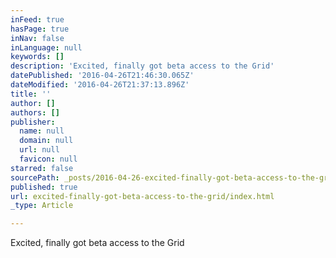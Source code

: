 ```yaml
---
inFeed: true
hasPage: true
inNav: false
inLanguage: null
keywords: []
description: 'Excited, finally got beta access to the Grid'
datePublished: '2016-04-26T21:46:30.065Z'
dateModified: '2016-04-26T21:37:13.896Z'
title: ''
author: []
authors: []
publisher:
  name: null
  domain: null
  url: null
  favicon: null
starred: false
sourcePath: _posts/2016-04-26-excited-finally-got-beta-access-to-the-grid.md
published: true
url: excited-finally-got-beta-access-to-the-grid/index.html
_type: Article

---
```

Excited, finally got beta access to the Grid